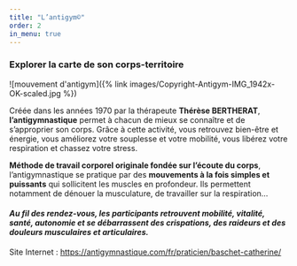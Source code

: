 ```yaml
---
title: "L’antigym©"
order: 2
in_menu: true
---
```

### Explorer la carte de son corps-territoire

![mouvement d'antigym]({% link images/Copyright-Antigym-IMG_1942x-OK-scaled.jpg %})

Créée dans les années 1970 par la thérapeute **Thérèse BERTHERAT**, **l’antigymnastique** permet à chacun de mieux se connaître et de s’approprier son corps. Grâce à cette activité, vous retrouvez bien-être et énergie, vous améliorez votre souplesse et votre mobilité, vous libérez votre respiration et chassez votre stress.

**Méthode de travail corporel originale fondée sur l’écoute du corps**, l’antigymnastique se pratique par des **mouvements à la fois simples et puissants** qui sollicitent les muscles en profondeur. Ils permettent notamment de dénouer la musculature, de travailler sur la respiration… 

#### _Au fil des rendez-vous, les participants retrouvent mobilité, vitalité, santé, autonomie et se débarrassent des crispations, des raideurs et des douleurs musculaires et articulaires._

Site Internet : https://antigymnastique.com/fr/praticien/baschet-catherine/ 